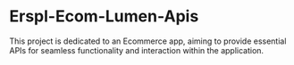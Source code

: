 # Erspl-Ecom-Lumen-Apis
This project is dedicated to an Ecommerce app, aiming to provide essential APIs for seamless functionality and interaction within the application.

